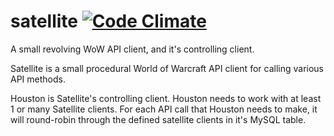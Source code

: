 # satellite [![Code Climate](https://codeclimate.com/github/mashiox/satellite/badges/gpa.svg)](https://codeclimate.com/github/mashiox/satellite)
A small revolving WoW API client, and it's controlling client.

Satellite is a small procedural World of Warcraft API client for calling various API methods. 

Houston is Satellite's controlling client. Houston needs to work with at least 1 or many Satellite clients. 
For each API call that Houston needs to make, it will round-robin through the defined satellite clients in it's MySQL table.
